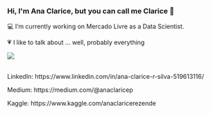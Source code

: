### Hi, I'm Ana Clarice, but you can call me Clarice 👋

<!--
**AnaClarice382/AnaClarice382** is a ✨ _special_ ✨ repository because its `README.md` (this file) appears on your GitHub profile.
-->
<p>💻 I’m currently working on Mercado Livre as a Data Scientist.</p>

<p>💗 I like to talk about ... well, probably everything</p>

<a href="https://github.com/anuraghazra/github-readme-stats">
   <img align="center" src="https://github-readme-stats.vercel.app/api?username=AnaClarice382&show_icons=true&theme=radical&hide_title=true" />
</a>
<br>
<br>
<p>LinkedIn: https://www.linkedin.com/in/ana-clarice-r-silva-519613116/</p>
<p>Medium: https://medium.com/@anaclaricep </p>
<p>Kaggle: https://www.kaggle.com/anaclaricerezende </p>
